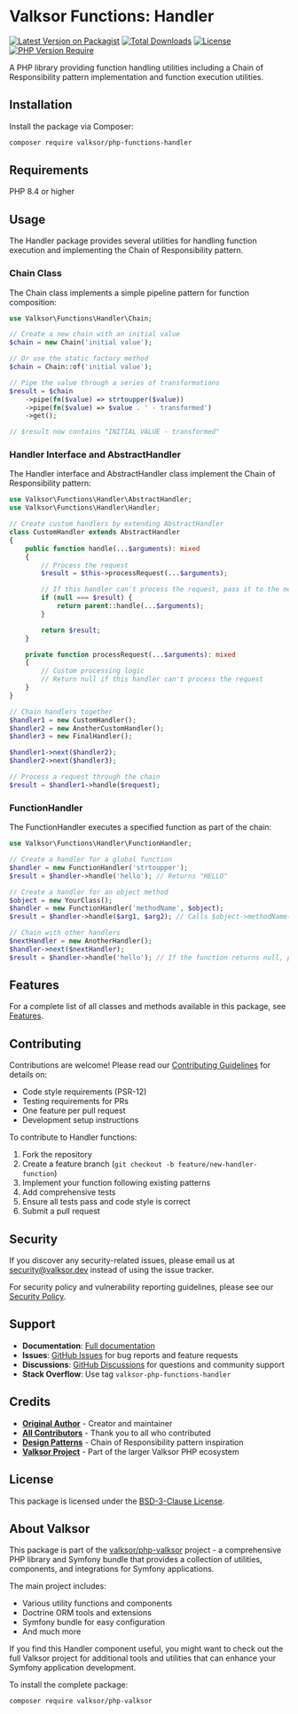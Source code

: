 # Valksor Functions: Handler

[![Latest Version on Packagist](https://img.shields.io/packagist/v/valksor/php-functions-handler.svg)](https://packagist.org/packages/valksor/php-functions-handler)
[![Total Downloads](https://img.shields.io/packagist/dt/valksor/php-functions-handler.svg)](https://packagist.org/packages/valksor/php-functions-handler)
[![License](https://img.shields.io/packagist/l/valksor/php-functions-handler.svg)](LICENSE)
[![PHP Version Require](https://img.shields.io/packagist/require-v/valksor/php-functions-handler/php)](https://packagist.org/packages/valksor/php-functions-handler)

A PHP library providing function handling utilities including a Chain of Responsibility pattern implementation and function execution utilities.

## Installation

Install the package via Composer:

```bash
composer require valksor/php-functions-handler
```

## Requirements

PHP 8.4 or higher

## Usage

The Handler package provides several utilities for handling function execution and implementing the Chain of Responsibility pattern.

### Chain Class

The Chain class implements a simple pipeline pattern for function composition:

```php
use Valksor\Functions\Handler\Chain;

// Create a new chain with an initial value
$chain = new Chain('initial value');

// Or use the static factory method
$chain = Chain::of('initial value');

// Pipe the value through a series of transformations
$result = $chain
    ->pipe(fn($value) => strtoupper($value))
    ->pipe(fn($value) => $value . ' - transformed')
    ->get();

// $result now contains "INITIAL VALUE - transformed"
```

### Handler Interface and AbstractHandler

The Handler interface and AbstractHandler class implement the Chain of Responsibility pattern:

```php
use Valksor\Functions\Handler\AbstractHandler;
use Valksor\Functions\Handler\Handler;

// Create custom handlers by extending AbstractHandler
class CustomHandler extends AbstractHandler
{
    public function handle(...$arguments): mixed
    {
        // Process the request
        $result = $this->processRequest(...$arguments);

        // If this handler can't process the request, pass it to the next handler
        if (null === $result) {
            return parent::handle(...$arguments);
        }

        return $result;
    }

    private function processRequest(...$arguments): mixed
    {
        // Custom processing logic
        // Return null if this handler can't process the request
    }
}

// Chain handlers together
$handler1 = new CustomHandler();
$handler2 = new AnotherCustomHandler();
$handler3 = new FinalHandler();

$handler1->next($handler2);
$handler2->next($handler3);

// Process a request through the chain
$result = $handler1->handle($request);
```

### FunctionHandler

The FunctionHandler executes a specified function as part of the chain:

```php
use Valksor\Functions\Handler\FunctionHandler;

// Create a handler for a global function
$handler = new FunctionHandler('strtoupper');
$result = $handler->handle('hello'); // Returns "HELLO"

// Create a handler for an object method
$object = new YourClass();
$handler = new FunctionHandler('methodName', $object);
$result = $handler->handle($arg1, $arg2); // Calls $object->methodName($arg1, $arg2)

// Chain with other handlers
$nextHandler = new AnotherHandler();
$handler->next($nextHandler);
$result = $handler->handle('hello'); // If the function returns null, passes to next handler
```


## Features

For a complete list of all classes and methods available in this package, see [Features](docs/features.md).


## Contributing

Contributions are welcome! Please read our [Contributing Guidelines](CONTRIBUTING.md) for details on:

- Code style requirements (PSR-12)
- Testing requirements for PRs
- One feature per pull request
- Development setup instructions

To contribute to Handler functions:

1. Fork the repository
2. Create a feature branch (`git checkout -b feature/new-handler-function`)
3. Implement your function following existing patterns
4. Add comprehensive tests
5. Ensure all tests pass and code style is correct
6. Submit a pull request

## Security

If you discover any security-related issues, please email us at security@valksor.dev instead of using the issue tracker.

For security policy and vulnerability reporting guidelines, please see our [Security Policy](SECURITY.md).

## Support

- **Documentation**: [Full documentation](https://github.com/valksor/php-valksor)
- **Issues**: [GitHub Issues](https://github.com/valksor/php-valksor/issues) for bug reports and feature requests
- **Discussions**: [GitHub Discussions](https://github.com/valksor/php-valksor/discussions) for questions and community support
- **Stack Overflow**: Use tag `valksor-php-functions-handler`

## Credits

- **[Original Author](https://github.com/valksor)** - Creator and maintainer
- **[All Contributors](https://github.com/valksor/php-valksor/graphs/contributors)** - Thank you to all who contributed
- **[Design Patterns](https://refactoring.guru/design-patterns/)** - Chain of Responsibility pattern inspiration
- **[Valksor Project](https://github.com/valksor)** - Part of the larger Valksor PHP ecosystem

## License

This package is licensed under the [BSD-3-Clause License](LICENSE).

## About Valksor

This package is part of the [valksor/php-valksor](https://github.com/valksor/php-valksor) project - a comprehensive PHP library and Symfony bundle that provides a collection of utilities, components, and integrations for Symfony applications.

The main project includes:
- Various utility functions and components
- Doctrine ORM tools and extensions
- Symfony bundle for easy configuration
- And much more

If you find this Handler component useful, you might want to check out the full Valksor project for additional tools and utilities that can enhance your Symfony application development.

To install the complete package:

```bash
composer require valksor/php-valksor
```

